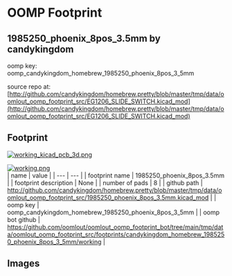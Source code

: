 # OOMP Footprint  
## 1985250_phoenix_8pos_3.5mm  by candykingdom  
  
oomp key: oomp_candykingdom_homebrew_1985250_phoenix_8pos_3_5mm  
  
source repo at: [http://github.com/candykingdom/homebrew.pretty/blob/master/tmp/data/oomlout_oomp_footprint_src/‎EG1206‎_SLIDE_SWITCH.kicad_mod](http://github.com/candykingdom/homebrew.pretty/blob/master/tmp/data/oomlout_oomp_footprint_src/‎EG1206‎_SLIDE_SWITCH.kicad_mod)  
## Footprint  
  
[![working_kicad_pcb_3d.png](working_kicad_pcb_3d_600.png)](working_kicad_pcb_3d.png)  
  
[![working.png](working_600.png)](working.png)  
| name | value | 
| --- | --- | 
| footprint name | 1985250_phoenix_8pos_3.5mm | 
| footprint description | None | 
| number of pads | 8 | 
| github path | http://github.com/candykingdom/homebrew.pretty/blob/master/tmp/data/oomlout_oomp_footprint_src/1985250_phoenix_8pos_3.5mm.kicad_mod | 
| oomp key | oomp_candykingdom_homebrew_1985250_phoenix_8pos_3_5mm | 
| oomp bot github | https://github.com/oomlout/oomlout_oomp_footprint_bot/tree/main/tmp/data/oomlout_oomp_footprint_src/footprints/candykingdom_homebrew_1985250_phoenix_8pos_3_5mm/working | 
## Images  
